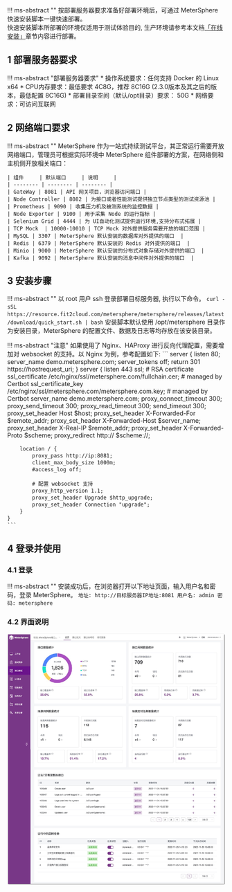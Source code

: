 !!! ms-abstract ""
    按部署服务器要求准备好部署环境后，可通过 MeterSphere 快速安装脚本一键快速部署。<br>
    快速安装脚本所部署的环境仅适用于测试体验目的, 生产环境请参考本文档[「在线安装」](../installation/online_installation.md)章节内容进行部署。

## 1 部署服务器要求
!!! ms-abstract "部署服务器要求"
     * 操作系统要求：任何支持 Docker 的 Linux x64
     * CPU内存要求：最低要求 4C8G，推荐 8C16G (2.3.0版本及其之后的版本，最低配置 8C16G)
     * 部署目录空间（默认/opt目录）要求： 50G
     * 网络要求：可访问互联网

## 2 网络端口要求
!!! ms-abstract ""
    MeterSphere 作为一站式持续测试平台，其正常运行需要开放网络端口，管理员可根据实际环境中 MeterSphere 组件部署的方案，在网络侧和主机侧开放相关端口：

    | 组件     | 默认端口     | 说明     |
    | -------- | -------- | -------- |
    | GateWay | 8081 | API 网关项目，浏览器访问端口 |
    | Node Controller | 8082 | 为接口或者性能测试提供独立节点类型的测试资源池 |
    | Prometheus | 9090 | 收集压力机及被测系统的监控数据 |
    | Node Exporter | 9100 | 用于采集 Node 的运行指标 |
    | Selenium Grid | 4444 | 为 UI自动化测试提供运行环境,支持分布式拓展 |
    | TCP Mock  | 10000-10010 | TCP Mock 对外提供服务需要开放的端口范围 |
    | MySQL | 3307 | MeterSphere 默认安装的数据库对外提供的端口  |
    | Redis | 6379 | MeterSphere 默认安装的 Redis 对外提供的端口  |
    | Minio | 9000 | MeterSphere 默认安装的分布式对象存储对外提供的端口  |
    | Kafka | 9092 | MeterSphere 默认安装的消息中间件对外提供的端口  |

## 3 安装步骤
!!! ms-abstract ""
    以 root 用户 ssh 登录部署目标服务器, 执行以下命令。
    ```
    curl -sSL https://resource.fit2cloud.com/metersphere/metersphere/releases/latest/download/quick_start.sh | bash
    ```
    安装脚本默认使用 /opt/metersphere 目录作为安装目录，MeterSphere 的配置文件、数据及日志等均存放在该安装目录。

!!! ms-abstract "注意"
    如果使用了 Nginx、HAProxy 进行反向代理配置，需要增加对 websocket 的支持。以 Nginx 为例，参考配置如下:
    ```
    server {
        listen 80;
        server_name demo.metersphere.com;
        server_tokens off;
        return 301 https://$host$request_uri;
    }
    server {
        listen 443 ssl;
        # RSA certificate
        ssl_certificate /etc/nginx/ssl/metersphere.com/fullchain.cer; # managed by Certbot
        ssl_certificate_key /etc/nginx/ssl/metersphere.com/metersphere.com.key; # managed by Certbot
        server_name  demo.metersphere.com;
        proxy_connect_timeout       300;
        proxy_send_timeout          300;
        proxy_read_timeout          300;
        send_timeout                300;
        proxy_set_header Host $host;
        proxy_set_header X-Forwarded-For $remote_addr;
        proxy_set_header X-Forwarded-Host $server_name;
        proxy_set_header X-Real-IP $remote_addr;
        proxy_set_header X-Forwarded-Proto $scheme;
        proxy_redirect http:// $scheme://;
        
        location / {
            proxy_pass http://ip:8081;
            client_max_body_size 1000m;
            #access_log off;
            
            # 配置 websocket 支持
            proxy_http_version 1.1;
            proxy_set_header Upgrade $http_upgrade;
            proxy_set_header Connection "upgrade";
        }
    }
    ```

## 4 登录并使用
### 4.1 登录
!!! ms-abstract ""
    安装成功后，在浏览器打开以下地址页面，输入用户名和密码，登录 MeterSphere。
    ```
    地址: http://目标服务器IP地址:8081
    用户名: admin
    密码: metersphere
    ```

### 4.2 界面说明
![界面说明](../img/界面说明.png)
